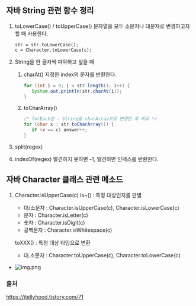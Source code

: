 ## 자바 String 관련 함수 정리 

1. toLowerCase() / toUpperCase()
    문자열을 모두 소문자나 대문자로 변경하고자할 때 사용한다.
    ```
    str = str.toLowerCase();
    c = Character.toLowerCase(c);
   ```

2. String을 한 글자씩 파악하고 싶을 때
   1. charAt()
       지정한 index의 문자를 반환한다.
      ```java
      for (int i = 0; i < str.length(); i++) {
         System.out.println(str.charAt(i));
      }
      ```
   2. toCharArray()
       ```java
      /* forEach문 : String을 charArray으로 변경한 후 비교 */
      for (char x : str.toCharArray()) {
          if (x == c) answer++;
      }
      ```

3. split(regex)
4. indexOf(regex)
   발견하지 못하면 -1, 발견하면 인덱스를 반환한다.


## 자바 Character 클래스 관련 메소드
1. Character.isUpperCase(c)
    is~() : 특정 대상인지를 판별
    - 대/소문자 : Character.isUpperCase(c), Character.isLowerCase(c)
    - 문자 : Character.isLetter(c)
    - 숫자 : Character.isDigit(c)
    - 공백문자 : Character.isWhitespace(c)

    toXXX() : 특정 대상 타입으로 변환
   - 대.소문자 : Character.toUpperCase(c), Character.toLowerCase(c)
- ![img.png](img.png)

### 출처
https://itellyhood.tistory.com/71